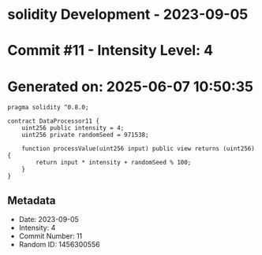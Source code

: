 ﻿# solidity Development - 2023-09-05
# Commit #11 - Intensity Level: 4
# Generated on: 2025-06-07 10:50:35
```solidity
pragma solidity ^0.8.0;

contract DataProcessor11 {
    uint256 public intensity = 4;
    uint256 private randomSeed = 971538;

    function processValue(uint256 input) public view returns (uint256) {
        return input * intensity + randomSeed % 100;
    }
}
```
## Metadata
- Date: 2023-09-05
- Intensity: 4
- Commit Number: 11
- Random ID: 1456300556
